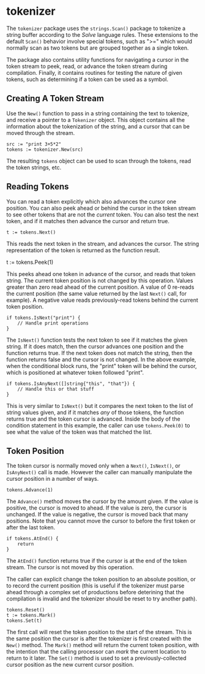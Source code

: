 # tokenizer

The `tokenizer` package uses the `strings.Scan()` package to tokenize a string buffer according
to the _Solve_ language rules. These extensions to the default `Scan()` behavior involve special
tokens, such as ">=" which would normally scan as two tokens but are grouped together as a single
token.

The package also contains utility functions for navigating a cursor in the token stream to peek,
read, or advance the token stream during compilation. Finally, it contains routines for testing
the nature of given tokens, such as determining if a token can be used as a symbol.

## Creating A Token Stream

Use the `New()` function to pass in a string containing the text to tokenize, and receive a pointer
to a `Tokenizer` object. This object contains all the information about the tokenization of the
string, and a cursor that can be moved through the stream.

    src := "print 3+5*2"
    tokens := tokenizer.New(src)

The resulting `tokens` object can be used to scan through the tokens, read the token strings, 
etc.


## Reading Tokens

You can read a token explicitly which also advances the cursor one position. You can also
peek ahead or behind the cursor in the token stream to see other tokens that are not the
_current_ token. You can also test the next token, and if it matches then advance the cursor
and return true.

    
    t := tokens.Next()

This reads the next token in the stream, and advances the cursor. The string representation of
the token is returned as the function result.

   t := tokens.Peek(1)

This peeks ahead one token in advance of the cursor, and reads that token string. The current
token position is not changed by this operation. Values greater than zero read ahead of the
current position. A value of 0 re-reads the current position (the same value returned by
the last `Next()` call, for example). A negative value reads previously-read tokens behind
the current token position.

    if tokens.IsNext("print") {
        // Handle print operations
    }

The `IsNext()` function tests the next token to see if it matches the given string. If it does
match, then the cursor advances one position and the function returns true. If the next token
does not match the string, then the function returns false and the cursor is not changed. In
the above example, when the conditional block runs, the "print" token will be behind the
cursor, which is positioned at whatever token followed "print".

    if tokens.IsAnyNext([]string{"this", "that"}) {
        // Handle this or that stuff
    }

This is very similar to `IsNext()` but it compares the next token to the list of string
values given, and if it matches _any_ of those tokens, the function returns true and the
token cursor is advanced. Inside the body of the condition statement in this example,
the caller can use `tokens.Peek(0)` to see what the value of the token was that matched
the list.


## Token Position

The token cursor is normally moved only when a `Next()`, `IsNext()`, or `IsAnyNext()` call
is made. However the caller can manually manipulate the cursor position in a number of
ways.

    tokens.Advance(1)

The `Advance()` method moves the cursor by the amount given. If the value is positive, the
cursor is moved to ahead. If the value is zero, the cursor is unchanged. If the value is
negative, the cursor is moved back that many positions. Note that you cannot move the
cursor to before the first token or after the last token.

    if tokens.AtEnd() {
        return
    }

The `AtEnd()` function returns true if the cursor is at the end of the token stream. The
cursor is not moved by this operation.

The caller can explicit change the token position to an absolute position, or to record
the current position (this is useful if the tokenizer must parse ahead through a complex
set of productions before deterining that the compilation is invalid and the tokenizer
should be reset to try another path).

    tokens.Reset()
    t := tokens.Mark()
    tokens.Set(t)

The first call will reset the token position to the start of the stream. This is the same
position the cursor is after the tokenizer is first created with the `New()` method. The
`Mark()` method will return the current token position, with the intention that the
calling processor can _mark_ the current location to return to it later. The `Set()`
method is used to set a previously-collected cursor position as the new current
cursor position.

